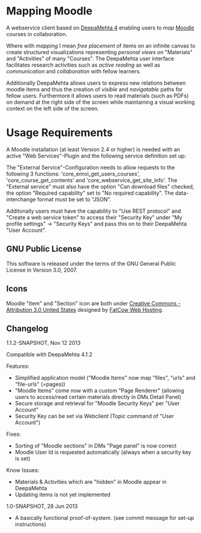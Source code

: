 
# Mapping Moodle

A webservice client based on [DeepaMehta 4](https://www.deepamehta.de/) enabling users to *map* [Moodle](http://download.moodle.org/) courses in collaboration.

Where with *mapping* I mean *free placement* of items on an infinite canvas to create structured visualizations representing *personal views* on "Materials" and "Activities" of many "Courses". The DeepaMehta user interface facilitates research activities such as *active reading* as well as *communication* and *collaboration* with fellow learners.

Additionally DeepaMehta allows users to express new relations between moodle items and thus the creation of *visible* and *navigatable* paths for fellow users. Furthermore it allows users to read materials (such as PDFs) on demand at the right side of the screen while maintaining a visual working context on the left side of the screen.


# Usage Requirements

A Moodle installation (at least Version 2.4 or higher) is needed with an active "Web Services"-Plugin and the following service definition set up:

The "External Service"-Configuration needs to allow requests to the following 3 functions: 'core_enrol_get_users_courses', 'core_course_get_contents' and 'core_webservice_get_site_info'. The "External service" must also have the option "Can download files" checked, the option "Required capability" set to "No required capability". The data-interchange format must be set to "JSON".

Additonally users must have the capability to "Use REST protocol" and "Create a web service token" to access their "Security Key" under "My profile settings" -> "Security Keys" and pass this on to their DeepaMehta "User Account".


## GNU Public License

This software is released under the terms of the GNU General Public License in Version 3.0, 2007.

## Icons

Moodle "Item" and "Section" icon are both under [Creative Commons - Attribution 3.0 United States](http://creativecommons.org/licenses/by/3.0/us/) designed by [FatCow Web Hosting](http://www.fatcow.com/).

## Changelog

1.1.2-SNAPSHOT, Nov 12 2013

Compatible with DeepaMehta 4.1.2

Features:
- Simplified application model
  ("Moodle Items" now map "files", "urls" and "file-urls" (=pages))
- "Moodle Items" come now with a custom "Page Renderer" 
  (allowing users to access/read certain materials directly in DMs Detail Panel)
- Secure storage and retrieval for "Moodle Security Keys" per "User Account"
- Security Key can be set via Webclient (Topic command of "User Account")

Fixes:
- Sorting of "Moodle sections" in DMs "Page panel" is now correct
- Moodle User Id is requested automatically (always when a security key is set)

Know Issues:
- Materials & Activities which are "hidden" in Moodle appear in DeepaMehta
- Updating items is not yet implemented


1.0-SNAPSHOT, 28 Jun 2013

- A basically functional proof-of-system. 
  (see commit message for set-up instructions)

